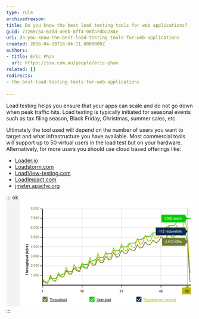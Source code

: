 ```yaml
---
type: rule
archivedreason: 
title: Do you know the best load testing tools for web applications?
guid: 72269c5a-63dd-490b-8ff4-08fa7dba284e
uri: do-you-know-the-best-load-testing-tools-for-web-applications
created: 2016-04-28T18:04:11.0000000Z
authors:
- title: Eric Phan
  url: https://ssw.com.au/people/eric-phan
related: []
redirects:
- the-best-load-testing-tools-for-web-applications

---
```


Load testing helps you ensure that your apps can scale and do not go down when peak traffic hits. Load testing is typically initiated for seasonal events such as tax filing season, Black Friday, Christmas, summer sales, etc.

Ultimately the tool used will depend on the number of users you want to target and what infrastructure you have available. 
Most commercial tools will support up to 50 virtual users in the load test but on your hardware. Alternatively, for more users you should use cloud based offerings like:



* [Loader.io](https://loader.io/)
* [Loadstorm.com](https://loadstorm.com/)
* [LoadView-testing.com](https://www.loadview-testing.com/)
* [LoadImpact.com](https://loadimpact.com/)
* [jmeter.apache.org](http://jmeter.apache.org/)


<!--endintro-->

::: ok  
![Figure: Load Storm results](testingtools9.jpg)  
:::
